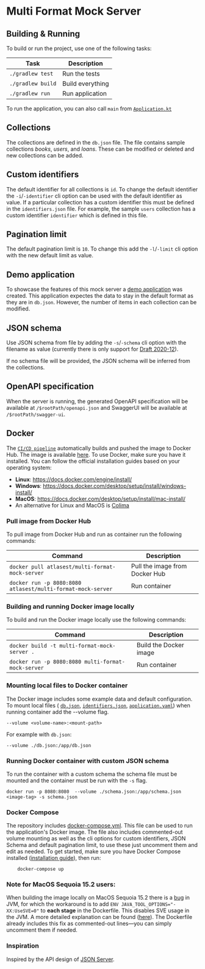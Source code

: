 # Multi Format Mock Server

## Building & Running

To build or run the project, use one of the following tasks:

| Task              | Description      |
|-------------------|------------------|
| `./gradlew test`  | Run the tests    |
| `./gradlew build` | Build everything |
| `./gradlew run`   | Run application  |

To run the application, you can also call `main` from [
`Application.kt`](./src/main/kotlin/cz/cvut/fit/atlasest/application/Application.kt)

## Collections

The collections are defined in the `db.json` file. The file contains sample collections *books*, *users*, and *loans*. These can be modified or deleted and new collections can be added. 

## Custom identifiers

The default identifier for all collections is `id`. To change the default identifier the `-i`/`-identifier` cli option can be used with the default identifier as value. If a particular collection has a custom identifier this must be defined in the `identifiers.json` file. For example, the sample `users` collection has a custom identifier `identifier` which is defined in this file.

## Pagination limit
The default pagination limit is `10`. To change this add the `-l`/`-limit` cli option with the new default limit as value.

## Demo application
To showcase the features of this mock server a [demo application](https://gitlab.fit.cvut.cz/atlasest/library-management-app) was created. This application expectes the data to stay in the default format as they are in `db.json`. However, the number of items in each collection can be modified.

## JSON schema

Use JSON schema from file by adding the `-s`/`-schema` cli option with the filename as value (currently there is only support for [Draft 2020-12](https://json-schema.org/draft/2020-12#draft-2020-12)).

If no schema file will be provided, the JSON schema will be inferred from the collections.

## OpenAPI specification

When the server is running, the generated OpenAPI specification will be available at `/$rootPath/openapi.json` and
SwaggerUI will be available at `/$rootPath/swagger-ui`.

## Docker
 The [`CI/CD pipeline`](.gitlab-ci.yml) automatically builds and pushed the image to Docker Hub. The image is available [here](https://hub.docker.com/repository/docker/atlasest/multi-format-mock-server/general). To use Docker, make sure you have it installed. You can follow the official installation guides based on your operating system:

* **Linux**: https://docs.docker.com/engine/install/
* **Windows**: https://docs.docker.com/desktop/setup/install/windows-install/
* **MacOS**: https://docs.docker.com/desktop/setup/install/mac-install/
* An alternative for Linux and MacOS is [Colima](https://github.com/abiosoft/colima)

### Pull image from Docker Hub
To pull image from Docker Hub and run as container run the following commands:

| Command                                                     | Description                    |
|-------------------------------------------------------------|--------------------------------|
| `docker pull atlasest/multi-format-mock-server`             | Pull the image from Docker Hub |
| `docker run -p 8080:8080 atlasest/multi-format-mock-server` | Run container                  |

### Building and running Docker image locally

To build and run the Docker image locally use the following commands:

| Command                                            | Description            |
|----------------------------------------------------|------------------------|
| `docker build -t multi-format-mock-server .`       | Build the Docker image |
| `docker run -p 8080:8080 multi-format-mock-server` | Run container          |
 
### Mounting local files to Docker container
The Docker image includes some example data and default configuration. To mount local files (
[`db.json`](db.json), [`identifiers.json`](identifiers.json), [`application.yaml`](src/main/resources/application.yaml)) when running container add the --volume flag.

`--volume <volume-name>:<mount-path>`

For example with `db.json`:

`--volume ./db.json:/app/db.json`

### Running Docker container with custom JSON schema

To run the container with a custom schema the schema file must be mounted and the container must be run with the `-s` flag.

`docker run -p 8080:8080  --volume ./schema.json:/app/schema.json <image-tag> -s schema.json`

### Docker Compose

The repository includes [docker-compose.yml](docker-compose.yml). This file can be used to run the application's Docker image. The file also includes commented-out volume mounting as well as the cli options for custom identifiers, JSON Schema and default pagination limit, to use these just uncomment them and edit as needed. To get started, make sure you have Docker Compose installed ([installation guide](https://docs.docker.com/compose/install/)), then run:

```shell
    docker-compose up
```

### Note for MacOS Sequoia 15.2 users:

When building the image locally on MacOS Sequoia 15.2 there is a [bug](https://bugs.openjdk.org/browse/JDK-8345296) in JVM, for which the workaround is to add `ENV JAVA_TOOL_OPTIONS="-XX:UseSVE=0"` to **each stage** in the Dockerfile. This disables SVE usage in the JVM. A more detailed explanation can be found ([here](https://medium.com/@luketn/java-on-docker-sigill-exception-on-mac-os-sequoia-15-2-9311e4775442)). The Dockerfile already includes this fix as commented-out lines—you can simply uncomment them if needed.

### Inspiration

Inspired by the API design of [JSON Server](https://github.com/typicode/json-server).
